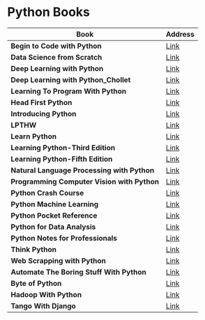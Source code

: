 # Python Books


| Book | Address |
| --- | --- |
| **Begin to Code with Python** | [Link](https://github.com/ab-anand/programming-books/blob/master/Python/Begin%20to%20Code%20with%20Python.pdf) |
| **Data Science from Scratch** | [Link](https://github.com/ab-anand/programming-books/blob/master/Python/Data%20Science%20from%20Scratch-%20First%20Principles%20with%20Python.pdf) |
| **Deep Learning with Python** | [Link](https://github.com/ab-anand/programming-books/blob/master/Python/Deep%20Learning%20with%20Python%20-%20A%20Hands-on%20Introduction%20-%201E%20(2017).pdf) |
| **Deep Learning with Python_Chollet** | [Link](https://github.com/ab-anand/programming-books/blob/master/Python/Deep%20Learning%20with%20Python_Chollet.pdf) |
| **Learning To Program With Python** | [Link](https://github.com/ab-anand/programming-books/blob/master/Python/Haltermanpythonbook.pdf) |
| **Head First Python** | [Link](https://github.com/ab-anand/programming-books/blob/master/Python/Head%20First%20Python%2C%20First%20Edition%20(2010).pdf) |
| **Introducing Python** | [Link](https://github.com/ab-anand/programming-books/blob/master/Python/Introducing%20Python%20-%20Modern%20Computing%20in%20Simple%20Packages%20(2014).pdf) |
| **LPTHW** | [Link](https://github.com/ab-anand/programming-books/blob/master/Python/LPTHW.pdf) |
| **Learn Python** | [Link](https://github.com/ab-anand/programming-books/blob/master/Python/Lean%20Python%20-%20Learn%20Just%20Enough%20Python%20to%20Build%20Useful%20Tools%20-%201st%20Edition%20(2016).pdf) |
| **Learning Python-Third Edition** | [Link](https://github.com/ab-anand/programming-books/blob/master/Python/Learning%20Python%20(3th%20Edition)%20-%20Ascher%2C%20Lutz%20(O'Reilly%2C%202008).pdf) |
| **Learning Python-Fifth Edition** | [Link](https://github.com/ab-anand/programming-books/blob/master/Python/Learning%20Python%2C%205th%20Edition.pdf) |
| **Natural Language Processing with Python** | [Link](https://github.com/ab-anand/programming-books/blob/master/Python/NaturalLanguageProcessingWithPython.pdf) |
| **Programming Computer Vision with Python** | [Link](https://github.com/ab-anand/programming-books/blob/master/Python/ProgrammingComputerVision_CCdraft.pdf) |
| **Python Crash Course** | [Link](https://github.com/ab-anand/programming-books/blob/master/Python/Python%20Crash%20Course.pdf) |
| **Python Machine Learning** | [Link](https://github.com/ab-anand/programming-books/blob/master/Python/Python%20Machine%20Learning.pdf) |
| **Python Pocket Reference** | [Link](https://github.com/ab-anand/programming-books/blob/master/Python/Python%20Pocket%20Reference%2C%205th%20edition.pdf) |
| **Python for Data Analysis** | [Link](https://github.com/ab-anand/programming-books/blob/master/Python/Python%20for%20Data%20Analysis.pdf) |
| **Python Notes for Professionals** | [Link](https://github.com/ab-anand/programming-books/blob/master/Python/PythonNotesForProfessionals.pdf) |
| **Think Python** | [Link](https://github.com/ab-anand/programming-books/blob/master/Python/Think%20Python%2C%202nd%20edition.pdf) |
| **Web Scrapping with Python** | [Link](https://github.com/ab-anand/programming-books/blob/master/Python/Web%20Scrapping%20with%20Python.pdf) |
| **Automate The Boring Stuff With Python** | [Link](https://github.com/ab-anand/programming-books/blob/master/Python/automate-the-boring-stuff-with-python-2015-.pdf) |
| **Byte of Python** | [Link](https://github.com/ab-anand/programming-books/blob/master/Python/byte-of-python.pdf) |
| **Hadoop With Python** | [Link](https://github.com/ab-anand/programming-books/blob/master/Python/hadoop-with-python.pdf) |
| **Tango With Django** | [Link](https://github.com/ab-anand/programming-books/blob/master/Python/tangowithdjango19.pdf) |